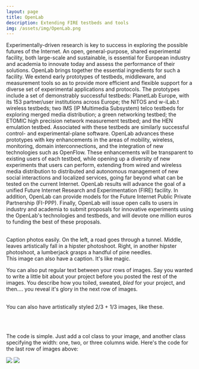 ```yaml
---
layout: page
title: OpenLab
description: Extending FIRE testbeds and tools
img: /assets/img/OpenLab.png
---
```


Experimentally-driven research is key to success in exploring the possible futures of the Internet. An open, general-purpose, shared experimental facility, both large-scale and sustainable, is essential for European industry and academia to innovate today and assess the performance of their solutions. OpenLab brings together the essential ingredients for such a facility. We extend early prototypes of testbeds, middleware, and measurement tools so as to provide more efficient and flexible support for a diverse set of experimental applications and protocols. The prototypes include a set of demonstrably successful testbeds: PlanetLab Europe, with its 153 partner/user institutions across Europe; the NITOS and w-iLab.t wireless testbeds; two IMS (IP Multimedia Subsystem) telco testbeds for exploring merged media distribution; a green networking testbed; the ETOMIC high precision network measurement testbed; and the HEN emulation testbed. Associated with these testbeds are similarly successful control- and experimental-plane software. OpenLab advances these prototypes with key enhancements in the areas of mobility, wireless, monitoring, domain interconnections, and the integration of new technologies such as OpenFlow. These enhancements will be transparent to existing users of each testbed, while opening up a diversity of new experiments that users can perform, extending from wired and wireless media distribution to distributed and autonomous management of new social interactions and localized services, going far beyond what can be tested on the current Internet. OpenLab results will advance the goal of a unified Future Internet Research and Experimentation (FIRE) facility. In addition, OpenLab can provide models for the Future Internet Public Private Partnership (FI-PPP). Finally, OpenLab will issue open calls to users in industry and academia to submit proposals for innovative experiments using the OpenLab's technologies and testbeds, and will devote one million euros to funding the best of these proposals.

<div class="img_row">
    <img class="col one left" src="{{ site.baseurl }}/assets/img/1.jpg" alt="" title="example image"/>
    <img class="col one left" src="{{ site.baseurl }}/assets/img/2.jpg" alt="" title="example image"/>
    <img class="col one left" src="{{ site.baseurl }}/assets/img/3.jpg" alt="" title="example image"/>
</div>
<div class="col three caption">
    Caption photos easily. On the left, a road goes through a tunnel. Middle, leaves artistically fall in a hipster photoshoot. Right, in another hipster photoshoot, a lumberjack grasps a handful of pine needles.
</div>
<div class="img_row">
    <img class="col three left" src="{{ site.baseurl }}/assets/img/5.jpg" alt="" title="example image"/>
</div>
<div class="col three caption">
    This image can also have a caption. It's like magic.
</div>

You can also put regular text between your rows of images. Say you wanted to write a little bit about your project before you posted the rest of the images. You describe how you toiled, sweated, *bled* for your project, and then.... you reveal it's glory in the next row of images.


<div class="img_row">
    <img class="col two left" src="{{ site.baseurl }}/assets/img/6.jpg" alt="" title="example image"/>
    <img class="col one left" src="{{ site.baseurl }}/assets/img/11.jpg" alt="" title="example image"/>
</div>
<div class="col three caption">
    You can also have artistically styled 2/3 + 1/3 images, like these.
</div>


<br/><br/>


The code is simple. Just add a col class to your image, and another class specifying the width: one, two, or three columns wide. Here's the code for the last row of images above:

<div class="img_row">
    <img class="col two left" src="/img/6.jpg"/>
    <img class="col one left" src="/img/11.jpg"/>
</div>
